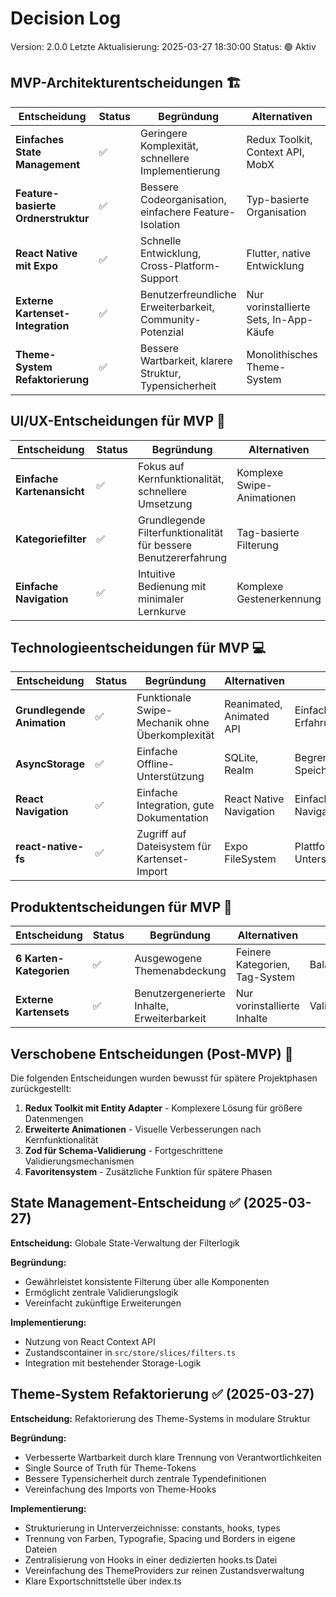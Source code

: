 # Decision Log

Version: 2.0.0
Letzte Aktualisierung: 2025-03-27 18:30:00
Status: 🟢 Aktiv

## MVP-Architekturentscheidungen 🏗️

| Entscheidung                        | Status | Begründung                                               | Alternativen                           | Risiken                                      |
| ----------------------------------- | ------ | -------------------------------------------------------- | -------------------------------------- | -------------------------------------------- |
| **Einfaches State Management**      | ✅     | Geringere Komplexität, schnellere Implementierung        | Redux Toolkit, Context API, MobX       | Skalierbarkeit bei größeren Datenmengen      |
| **Feature-basierte Ordnerstruktur** | ✅     | Bessere Codeorganisation, einfachere Feature-Isolation   | Typ-basierte Organisation              | Anfänglicher Strukturierungsaufwand          |
| **React Native mit Expo**           | ✅     | Schnelle Entwicklung, Cross-Platform-Support             | Flutter, native Entwicklung            | Expo-Limitierungen                           |
| **Externe Kartenset-Integration**   | ✅     | Benutzerfreundliche Erweiterbarkeit, Community-Potenzial | Nur vorinstallierte Sets, In-App-Käufe | Dateisystem-Zugriff, Validierungskomplexität |
| **Theme-System Refaktorierung**     | ✅     | Bessere Wartbarkeit, klarere Struktur, Typensicherheit   | Monolithisches Theme-System            | Kurzfristiger Refaktorierungsaufwand         |

## UI/UX-Entscheidungen für MVP 🎨

| Entscheidung               | Status | Begründung                                                      | Alternativen               | Risiken                                  |
| -------------------------- | ------ | --------------------------------------------------------------- | -------------------------- | ---------------------------------------- |
| **Einfache Kartenansicht** | ✅     | Fokus auf Kernfunktionalität, schnellere Umsetzung              | Komplexe Swipe-Animationen | Einfachere Benutzererfahrung             |
| **Kategoriefilter**        | ✅     | Grundlegende Filterfunktionalität für bessere Benutzererfahrung | Tag-basierte Filterung     | Komplexität bei vielen Kategorien        |
| **Einfache Navigation**    | ✅     | Intuitive Bedienung mit minimaler Lernkurve                     | Komplexe Gestenerkennung   | Eingeschränkte Interaktionsmöglichkeiten |

## Technologieentscheidungen für MVP 💻

| Entscheidung               | Status | Begründung                                      | Alternativen             | Risiken                           |
| -------------------------- | ------ | ----------------------------------------------- | ------------------------ | --------------------------------- |
| **Grundlegende Animation** | ✅     | Funktionale Swipe-Mechanik ohne Überkomplexität | Reanimated, Animated API | Einfachere visuelle Erfahrung     |
| **AsyncStorage**           | ✅     | Einfache Offline-Unterstützung                  | SQLite, Realm            | Begrenzter Speicherplatz          |
| **React Navigation**       | ✅     | Einfache Integration, gute Dokumentation        | React Native Navigation  | Einfachere Navigationsmuster      |
| **react-native-fs**        | ✅     | Zugriff auf Dateisystem für Kartenset-Import    | Expo FileSystem          | Plattformspezifische Unterschiede |

## Produktentscheidungen für MVP 🎯

| Entscheidung            | Status | Begründung                                  | Alternativen                   | Risiken                 |
| ----------------------- | ------ | ------------------------------------------- | ------------------------------ | ----------------------- |
| **6 Karten-Kategorien** | ✅     | Ausgewogene Themenabdeckung                 | Feinere Kategorien, Tag-System | Balance-Probleme        |
| **Externe Kartensets**  | ✅     | Benutzergenerierte Inhalte, Erweiterbarkeit | Nur vorinstallierte Inhalte    | Validierungskomplexität |

## Verschobene Entscheidungen (Post-MVP) 🔄

Die folgenden Entscheidungen wurden bewusst für spätere Projektphasen zurückgestellt:

1. **Redux Toolkit mit Entity Adapter** - Komplexere Lösung für größere Datenmengen
2. **Erweiterte Animationen** - Visuelle Verbesserungen nach Kernfunktionalität
3. **Zod für Schema-Validierung** - Fortgeschrittene Validierungsmechanismen
4. **Favoritensystem** - Zusätzliche Funktion für spätere Phasen

## State Management-Entscheidung ✅ (2025-03-27)

**Entscheidung:** Globale State-Verwaltung der Filterlogik

**Begründung:**

- Gewährleistet konsistente Filterung über alle Komponenten
- Ermöglicht zentrale Validierungslogik
- Vereinfacht zukünftige Erweiterungen

**Implementierung:**

- Nutzung von React Context API
- Zustandscontainer in `src/store/slices/filters.ts`
- Integration mit bestehender Storage-Logik

## Theme-System Refaktorierung ✅ (2025-03-27)

**Entscheidung:** Refaktorierung des Theme-Systems in modulare Struktur

**Begründung:**

- Verbesserte Wartbarkeit durch klare Trennung von Verantwortlichkeiten
- Single Source of Truth für Theme-Tokens
- Bessere Typensicherheit durch zentrale Typendefinitionen
- Vereinfachung des Imports von Theme-Hooks

**Implementierung:**

- Strukturierung in Unterverzeichnisse: constants, hooks, types
- Trennung von Farben, Typografie, Spacing und Borders in eigene Dateien
- Zentralisierung von Hooks in einer dedizierten hooks.ts Datei
- Vereinfachung des ThemeProviders zur reinen Zustandsverwaltung
- Klare Exportschnittstelle über index.ts
